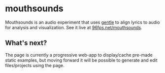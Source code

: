 # mouthsounds
Mouthsounds is an audio experiment that uses [gentle](https://github.com/lowerquality/gentle) to align lyrics to audio for analysis and visualization. See it live at [96fps.net/mouthsounds](www.96fps.net/mouthsounds/).

## What's next?
The page is currently a progressive web-app to display/cache pre-made static examples, but moving forward it will be possible to generate and edit files/projects using the page.
